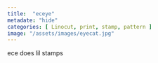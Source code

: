 ```yaml
---
title:  "eceye"
metadate: "hide"
categories: [ Linocut, print, stamp, pattern ]
image: "/assets/images/eyecat.jpg"
---
```

ece does lil stamps